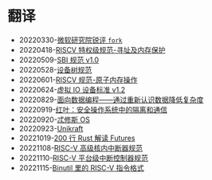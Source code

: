 ﻿# 翻译

- 20220330-[微软研究院锐评 `fork`](/translation/20220330-get-fork-out-of-my-os.md)
- 20220418-[RISCV 特权级规范-寻址及内存保护](/translation/20220418-riscv-priv-addressing-and-memory-protection/doc.md)
- 20220509-[SBI 规范 v1.0](/translation/20220509-riscv-sbi-v1/toc.md)
- 20220528-[设备树规范](/translation/20220528-devicetree/toc.md)
- 20220601-[RISCV 规范-原子内存操作](/translation/20220601-amo.md)
- 20220624-[虚拟 IO 设备标准 v1.2](/translation/20220624-virtio/toc.md)
- 20220829-[面向数据编程——通过重新认识数据降低复杂度](/translation/20220829-dop/toc.md)
- 20220919-[红叶：安全操作系统中的隔离和通信](/translation/20220919-red-leaf.md)
- 20220920-[忒修斯 OS](/translation/20220920-theseus/toc.md)
- 20220923-[Unikraft](/translation/20220923-unikraft.md)
- 20221019-[200 行 Rust 解读 Futures](/translation/20221019-futures-in-200-lines/introduction.md)
- 20221108-[RISC-V 高级核内中断器规范](/translation/20221108-aclint.md)
- 20221110-[RISC-V 平台级中断控制器规范](/translation/20221110-plic/doc.md)
- 20221115-[Binutil 里的 RISC-V 指令格式](/translation/20221115-insn.md)
